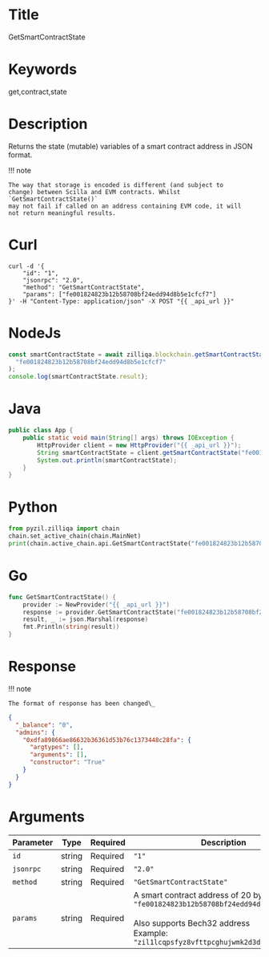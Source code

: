 # Title

GetSmartContractState

# Keywords

get,contract,state

# Description

Returns the state (mutable) variables of a smart contract address in JSON format.

!!! note

    The way that storage is encoded is different (and subject to
    change) between Scilla and EVM contracts. Whilst `GetSmartContractState()`
    may not fail if called on an address containing EVM code, it will
    not return meaningful results.


# Curl

```shell
curl -d '{
    "id": "1",
    "jsonrpc": "2.0",
    "method": "GetSmartContractState",
    "params": ["fe001824823b12b58708bf24edd94d8b5e1cfcf7"]
}' -H "Content-Type: application/json" -X POST "{{ _api_url }}"
```

# NodeJs

```js
const smartContractState = await zilliqa.blockchain.getSmartContractState(
  "fe001824823b12b58708bf24edd94d8b5e1cfcf7"
);
console.log(smartContractState.result);
```

# Java

```java
public class App {
    public static void main(String[] args) throws IOException {
        HttpProvider client = new HttpProvider("{{ _api_url }}");
        String smartContractState = client.getSmartContractState("fe001824823b12b58708bf24edd94d8b5e1cfcf7");
        System.out.println(smartContractState);
    }
}
```

# Python

```python
from pyzil.zilliqa import chain
chain.set_active_chain(chain.MainNet)
print(chain.active_chain.api.GetSmartContractState("fe001824823b12b58708bf24edd94d8b5e1cfcf7"))
```

# Go

```go
func GetSmartContractState() {
    provider := NewProvider("{{ _api_url }}")
    response := provider.GetSmartContractState("fe001824823b12b58708bf24edd94d8b5e1cfcf7")
    result, _ := json.Marshal(response)
    fmt.Println(string(result))
}
```

# Response

!!! note

    The format of response has been changed\_

```json
{
  "_balance": "0",
  "admins": {
    "0xdfa89866ae86632b36361d53b76c1373448c28fa": {
      "argtypes": [],
      "arguments": [],
      "constructor": "True"
    }
  }
}
```

# Arguments

| Parameter | Type   | Required | Description                                                                                                                                                                                       |
| --------- | ------ | -------- | ------------------------------------------------------------------------------------------------------------------------------------------------------------------------------------------------- |
| `id`      | string | Required | `"1"`                                                                                                                                                                                             |
| `jsonrpc` | string | Required | `"2.0"`                                                                                                                                                                                           |
| `method`  | string | Required | `"GetSmartContractState"`                                                                                                                                                                         |
| `params`  | string | Required | A smart contract address of 20 bytes. Example: `"fe001824823b12b58708bf24edd94d8b5e1cfcf7"` <br/><br/> Also supports Bech32 address <br/> Example: `"zil1lcqpsfyz8vfttpcghujwmk2d3d0pel8h3qptyu"` |
